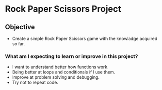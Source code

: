 # Rock Paper Scissors Project

## Objective

- Create a simple Rock Paper Scissors game with the knowladge acquired so far.


### What am I expecting to learn or improve in this project? 

- I want to understand better how functions work.
- Being better at loops and conditionals if I use them. 
- Improve at problem solving and debugging.
- Try not to repeat code.